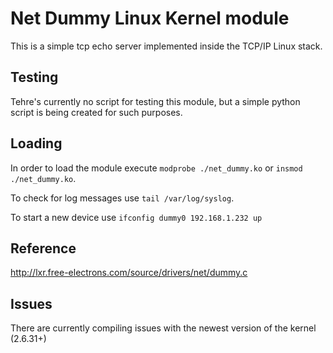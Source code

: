 # Net Dummy Linux Kernel module

This is a simple tcp echo server implemented inside the TCP/IP Linux stack.

## Testing

Tehre's currently no script for testing this module, but a simple python script is
being created for such purposes.

## Loading

In order to load the module execute `modprobe ./net_dummy.ko` or `insmod ./net_dummy.ko`.

To check for log messages use `tail /var/log/syslog`.

To start a new device use `ifconfig dummy0 192.168.1.232 up`

## Reference

http://lxr.free-electrons.com/source/drivers/net/dummy.c

## Issues

There are currently compiling issues with the newest version of the kernel (2.6.31+)